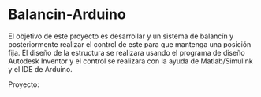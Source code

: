 # Balancin-Arduino
El objetivo de este proyecto es desarrollar y un sistema de balancín y posteriormente realizar el control de este para que mantenga una posición fija. El diseño de la estructura se realizara usando el programa de diseño Autodesk Inventor y el control se realizara con la ayuda de Matlab/Simulink y el IDE de Arduino.

Proyecto:
